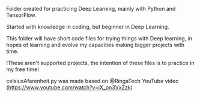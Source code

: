 Folder created for practicing Deep Learning, mainly with Python and TensorFlow.

Started with knowledge in coding, but beginner in Deep Learning.

This folder will have short code files for trying things with Deep learning, in hopes of learning and evolve my capacities making bigger projects with time.

!These aren't supported projects, the intention of these files is to practice in my free time!

celsiusAfarenheit.py was made based on @RingaTech YouTube video (https://www.youtube.com/watch?v=iX_on3VxZzk)